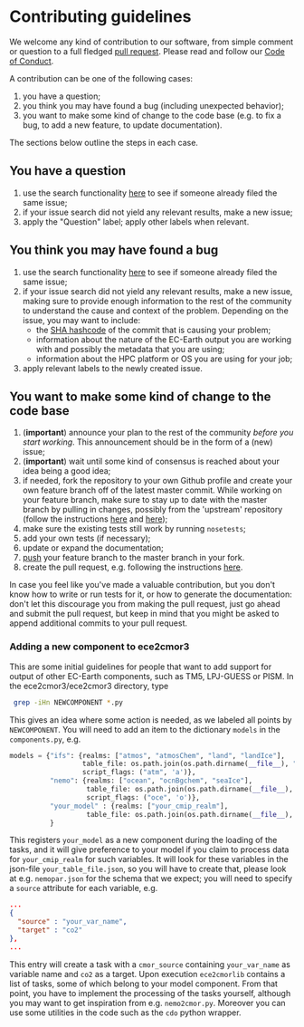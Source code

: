 # Contributing guidelines

We welcome any kind of contribution to our software, from simple comment or question to a full fledged 
[pull request](https://help.github.com/articles/about-pull-requests/). 
Please read and follow our [Code of Conduct](CODE_OF_CONDUCT.md).

A contribution can be one of the following cases:

1. you have a question;
1. you think you may have found a bug (including unexpected behavior);
1. you want to make some kind of change to the code base (e.g. to fix a bug, to add a new feature, to update 
documentation).

The sections below outline the steps in each case.

## You have a question

1. use the search functionality [here](https://github.com/EC-Earth/ece2cmor3/issues) to see if someone already filed the 
same issue;
1. if your issue search did not yield any relevant results, make a new issue;
1. apply the "Question" label; apply other labels when relevant.

## You think you may have found a bug

1. use the search functionality [here](https://github.com/EC-Earth/ece2cmor3/issues) to see if someone already filed the 
same issue;
1. if your issue search did not yield any relevant results, make a new issue, making sure to provide enough information 
to the rest of the community to understand the cause and context of the problem. 
Depending on the issue, you may want to include:
    - the [SHA hashcode](https://help.github.com/articles/autolinked-references-and-urls/#commit-shas) of the commit 
    that is causing your problem;
    - information about the nature of the EC-Earth output you are working with and possibly the metadata that you are 
    using; 
    - information about the HPC platform or OS you are using for your job;
1. apply relevant labels to the newly created issue.

## You want to make some kind of change to the code base

1. (**important**) announce your plan to the rest of the community _before you start working_. 
This announcement should be in the form of a (new) issue;
1. (**important**) wait until some kind of consensus is reached about your idea being a good idea;
1. if needed, fork the repository to your own Github profile and create your own feature branch off of the latest 
master commit. While working on your feature branch, make sure to stay up to date with the master branch by pulling in 
changes, possibly from the 'upstream' repository (follow the instructions 
[here](https://help.github.com/articles/configuring-a-remote-for-a-fork/) and 
[here](https://help.github.com/articles/syncing-a-fork/));
1. make sure the existing tests still work by running ``nosetests``;
1. add your own tests (if necessary);
1. update or expand the documentation;
1. [push](http://rogerdudler.github.io/git-guide/) your feature branch to the master branch in your fork.
1. create the pull request, e.g. following the instructions [here](https://help.github.com/articles/creating-a-pull-request/).

In case you feel like you've made a valuable contribution, but you don't know how to write or run tests for it, or how 
to generate the documentation: don't let this discourage you from making the pull request, just go 
ahead and submit the pull request, but keep in mind that you might be asked to append additional commits to your pull 
request.

### Adding a new component to ece2cmor3
This are some initial guidelines for people that want to add support for output of other EC-Earth components, such as 
TM5, LPJ-GUESS or PISM. In the ece2cmor3/ece2cmor3 directory, type
```bash
 grep -iHn NEWCOMPONENT *.py
```
This gives an idea where some action is needed, as we labeled all points by ``NEWCOMPONENT``. You will need to add an
item to the dictionary ``models`` in the ``components.py``, e.g.
```python
models = {"ifs": {realms: ["atmos", "atmosChem", "land", "landIce"],
                  table_file: os.path.join(os.path.dirname(__file__), "resources", "ifspar.json"),
                  script_flags: ("atm", 'a')},
          "nemo": {realms: ["ocean", "ocnBgchem", "seaIce"],
                   table_file: os.path.join(os.path.dirname(__file__), "resources", "nemopar.json"),
                   script_flags: ("oce", 'o')},
          "your_model" : {realms: ["your_cmip_realm"],
                   table_file: os.path.join(os.path.dirname(__file__), "resources", "your_table_file.json")}
          }
```
This registers ``your_model`` as a new component during the loading of the tasks, and it will give preference to your 
model if you claim to process data for ``your_cmip_realm`` for such variables. It will look for these variables in the 
json-file ``your_table_file.json``, so you will have to create that, please look at e.g. ``nemopar.json`` for the
schema that we expect; you will need to specify a ``source`` attribute for each variable, e.g. 
```json
...
{
  "source" : "your_var_name",
  "target" : "co2"
},
...
```
This entry will create a task with a ``cmor_source`` containing ``your_var_name`` as variable name and ``co2`` as a 
target. Upon execution ``ece2cmorlib`` contains a list of tasks, some of which belong to your model component. 
From that point, you have to implement the processing of the tasks yourself, although you may want to get inspiration 
from e.g. ``nemo2cmor.py``. Moreover you can use some utilities in the code such as the ``cdo`` python wrapper. 
